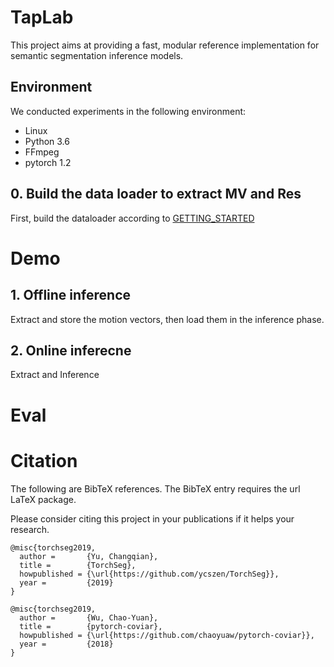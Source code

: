 # TapLab
This project aims at providing a fast, modular reference implementation for 
semantic segmentation inference models.

## Environment
We conducted experiments in the following environment:
 - Linux
 - Python 3.6
 - FFmpeg
 - pytorch 1.2

## 

## 0. Build the data loader to extract MV and Res
First, build the dataloader according to [GETTING_STARTED](./data_loader/GETTING_STARTED.md)

# Demo

## 1. Offline inference
Extract and store the motion vectors, then load them in the inference phase.

## 2. Online inferecne
Extract and Inference

# Eval

# Citation
The following are BibTeX references. The BibTeX entry requires the url LaTeX package.

Please consider citing this project in your publications if it helps your research. 

```
@misc{torchseg2019,
  author =       {Yu, Changqian},
  title =        {TorchSeg},
  howpublished = {\url{https://github.com/ycszen/TorchSeg}},
  year =         {2019}
}
```

```
@misc{torchseg2019,
  author =       {Wu, Chao-Yuan},
  title =        {pytorch-coviar},
  howpublished = {\url{https://github.com/chaoyuaw/pytorch-coviar}},
  year =         {2018}
}
```


